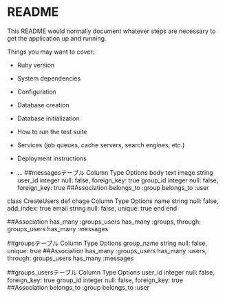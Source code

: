 # README

This README would normally document whatever steps are necessary to get the
application up and running.

Things you may want to cover:

* Ruby version

* System dependencies

* Configuration

* Database creation

* Database initialization

* How to run the test suite

* Services (job queues, cache servers, search engines, etc.)

* Deployment instructions

* ...
##messagesテーブル
Column Type Options
body text
image string
user_id integer null: false, foreign_key: true
group_id integer null: false, foreign_key: true
##Association
belongs_to :group
belongs_to :user

<!-- ##usersテーブル -->
class CreateUsers 
  def chage
     Column Type Options
     name string null: false, add_index: true
     email string null: false, unique: true
  end
end

##Association
has_many :groups_users
has_many :groups, through: groups_users
has_many :messages

##groupsテーブル
Column Type Options
group_name string null: false, unique: true
##Association
has_many :groups_users
has_many :users, through: groups_users
has_many :messages

##groups_usersテーブル
Column Type Options
user_id integer null: false, foreign_key: true
group_id integer null: false, foreign_key: true
##Association
belongs_to :group
belongs_to :user
